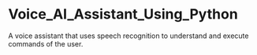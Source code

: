 # Voice_AI_Assistant_Using_Python

A voice assistant that uses speech recognition to understand and execute commands of the user.
